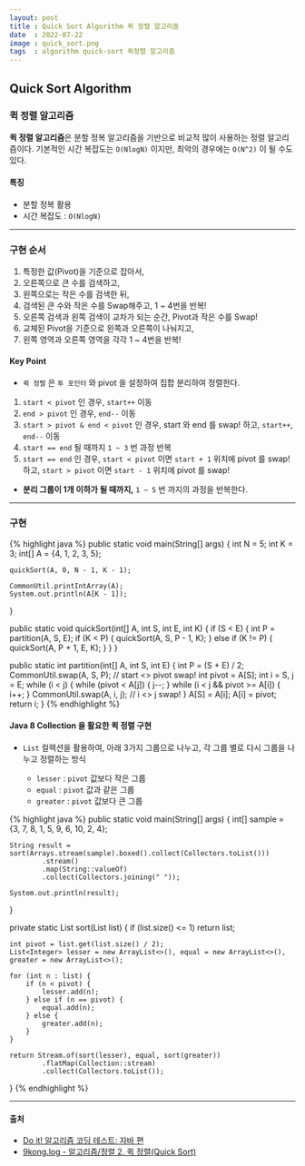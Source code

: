 ```yaml
---
layout: post
title : Quick Sort Algorithm 퀵 정렬 알고리즘
date  : 2022-07-22
image : quick_sort.png
tags  : algorithm quick-sort 퀵정렬 알고리즘
---
```


## Quick Sort Algorithm
### 퀵 정렬 알고리즘
**퀵 정렬 알고리즘**은 분할 정복 알고리즘을 기반으로 비교적 많이 사용하는 정렬 알고리즘이다. 기본적인 시간 복잡도는 `O(NlogN)` 이지만, 최악의 경우에는 `O(N^2)` 이 될 수도 있다.

#### 특징
- 분할 정복 활용
- 시간 복잡도 : `O(NlogN)`

---

### 구현 순서
1. 특정한 값(Pivot)을 기준으로 잡아서,
2. 오른쪽으로 큰 수를 검색하고,
3. 왼쪽으로는 작은 수를 검색한 뒤,
4. 검색된 큰 수와 작은 수를 Swap해주고, 1 ~ 4번을 반복!
5. 오른쪽 검색과 왼쪽 검색이 교차가 되는 순간, Pivot과 작은 수를 Swap!
6. 교체된 Pivot을 기준으로 왼쪽과 오른쪽이 나눠지고,
7. 왼쪽 영역과 오른쪽 영역을 각각 1 ~ 4번을 반복!

#### Key Point
- `퀵 정렬` 은 `투 포인터` 와 pivot 을 설정하여 집합 분리하여 정렬한다.

1. `start < pivot` 인 경우, `start++` 이동
2. `end > pivot` 인 경우, `end--` 이동
3. `start > pivot & end < pivot` 인 경우, start 와 end 를 swap! 하고, `start++`, `end--` 이동
4. `start == end` 될 때까지 `1 ~ 3` 번 과정 반복
5. `start == end` 인 경우, `start < pivot` 이면 `start + 1` 위치에 pivot 를 swap! 하고, `start > pivot` 이면 `start - 1` 위치에 pivot 를 swap!

- **분리 그룹이 1개 이하가 될 때까지,** `1 ~ 5` 번 까지의 과정을 반복한다.

---

### 구현
{% highlight java %}
public static void main(String[] args) {
    int N = 5;
    int K = 3;
    int[] A = {4, 1, 2, 3, 5};

    quickSort(A, 0, N - 1, K - 1);

    CommonUtil.printIntArray(A);
    System.out.println(A[K - 1]);
}

public static void quickSort(int[] A, int S, int E, int K) {
    if (S < E) {
        int P = partition(A, S, E);
        if (K < P) {
            quickSort(A, S, P - 1, K);
        } else if (K != P) {
            quickSort(A, P + 1, E, K);
        }
    }
}

public static int partition(int[] A, int S, int E) {
    int P = (S + E) / 2;
    CommonUtil.swap(A, S, P);       // start <> pivot swap!
    int pivot = A[S];
    int i = S, j = E;
    while (i < j) {
        while (pivot < A[j]) {
            j--;
        }
        while (i < j && pivot >= A[i]) {
            i++;
        }
        CommonUtil.swap(A, i, j);   // i <> j swap!
    }
    A[S] = A[i];
    A[i] = pivot;
    return i;
}
{% endhighlight %}

#### Java 8 Collection 을 활요한 퀵 정렬 구현
- `List` 컬렉션을 활용하여, 아래 3가지 그룹으로 나누고, 각 그룹 별로 다시 그룹을 나누고 정렬하는 방식

  - `lesser` : `pivot` 값보다 작은 그룹
  - `equal` : `pivot` 값과 같은 그룹
  - `greater` : `pivot` 값보다 큰 그룹


{% highlight java %}
public static void main(String[] args) {
    int[] sample = {3, 7, 8, 1, 5, 9, 6, 10, 2, 4};

    String result = sort(Arrays.stream(sample).boxed().collect(Collectors.toList()))
            .stream()
            .map(String::valueOf)
            .collect(Collectors.joining(" "));

    System.out.println(result);

}

private static List<Integer> sort(List<Integer> list) {
    if (list.size() <= 1) return list;

    int pivot = list.get(list.size() / 2);
    List<Integer> lesser = new ArrayList<>(), equal = new ArrayList<>(), greater = new ArrayList<>();

    for (int n : list) {
        if (n < pivot) {
            lesser.add(n);
        } else if (n == pivot) {
            equal.add(n);
        } else {
            greater.add(n);
        }
    }

    return Stream.of(sort(lesser), equal, sort(greater))
            .flatMap(Collection::stream)
            .collect(Collectors.toList());
}
{% endhighlight %}

---

#### 출처
- [Do it! 알고리즘 코딩 테스트: 자바 편](http://www.kyobobook.co.kr/product/detailViewKor.laf?mallGb=KOR&ejkGb=KOR&barcode=9791163033448)
- [9kong.log - 알고리즘/정렬 2. 퀵 정렬(Quick Sort)](https://velog.io/@kongji47/%EC%95%8C%EA%B3%A0%EB%A6%AC%EC%A6%98%EC%A0%95%EB%A0%AC-2.-%ED%80%B5-%EC%A0%95%EB%A0%ACQuick-Sort)
